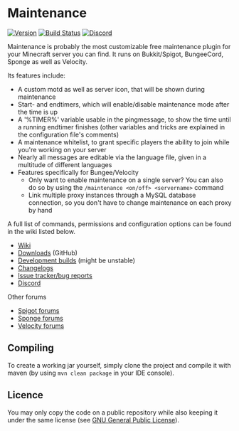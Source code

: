 # Maintenance
[![Version](https://img.shields.io/github/release/KennyTV/Maintenance.svg)](https://github.com/KennyTV/Maintenance/releases)
[![Build Status](https://travis-ci.org/KennyTV/Maintenance.svg?branch=master)](https://travis-ci.org/KennyTV/Maintenance)
[![Discord](https://img.shields.io/badge/discord-online-green.svg)](https://discord.gg/vGCUzHq)

Maintenance is probably the most customizable free maintenance plugin for your Minecraft server you can find. It runs on Bukkit/Spigot, BungeeCord, Sponge as well as Velocity.

Its features include:
* A custom motd as well as server icon, that will be shown during maintenance
* Start- and endtimers, which will enable/disable maintenance mode after the time is up
* A '%TIMER%' variable usable in the pingmessage, to show the time until a running endtimer finishes (other variables and tricks are explained in the configuration file's comments)
* A maintenance whitelist, to grant specific players the ability to join while you're working on your server
* Nearly all messages are editable via the language file, given in a multitude of different languages
* Features specifically for Bungee/Velocity
  * Only want to enable maintenance on a single server? You can also do so by using the `/maintenance <on/off> <servername>` command
  * Link multiple proxy instances through a MySQL database connection, so you don't have to change maintenance on each proxy by hand

A full list of commands, permissions and configuration options can be found in the wiki listed below.
* [Wiki](https://github.com/KennyTV/Maintenance/wiki)
* [Downloads](https://github.com/KennyTV/Maintenance/releases) (GitHub)
* [Development builds](https://kennytv.eu/maintenance/snapshot/) (might be unstable)
* [Changelogs](https://github.com/KennyTV/Maintenance/blob/master/.github/CHANGELOG.md)
* [Issue tracker/bug reports](https://github.com/KennyTV/Maintenance/issues)
* [Discord](https://discord.gg/vGCUzHq)

Other forums
* [Spigot forums](https://www.spigotmc.org/resources/maintenance.40699/)
* [Sponge forums](https://forums.spongepowered.org/t/maintenance/27421)
* [Velocity forums](https://forums.velocitypowered.com/t/maintenance/129)

## Compiling
To create a working jar yourself, simply clone the project and compile it with maven (by using `mvn clean package` in your IDE console).

## Licence
You may only copy the code on a public repository while also keeping it under the same license (see [GNU General Public License](http://www.gnu.org/licenses/gpl-3.0)).